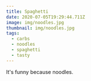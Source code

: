 ```yaml
---
title: Spaghetti
date: 2020-07-05T19:29:44.711Z
image: img/noodles.jpg
thumbnail: img/noodles.jpg
tags:
  - carbs
  - noodles
  - spaghetti
  - tasty
---
```

It's funny because noodles.